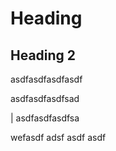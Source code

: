 # Heading

## Heading 2


asdfasdfasdfasdf

asdfasdfasdfsad


| asdfasdfasdfsa


wefasdf adsf asdf asdf
